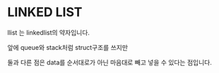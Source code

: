 # LINKED LIST

llist 는 linkedlist의 약자입니다.

앞에 queue와 stack처럼 struct구조를 쓰지만

둘과 다른 점은 data를 순서대로가 아닌 마음대로 빼고 넣을 수 있다는 점입니다.
